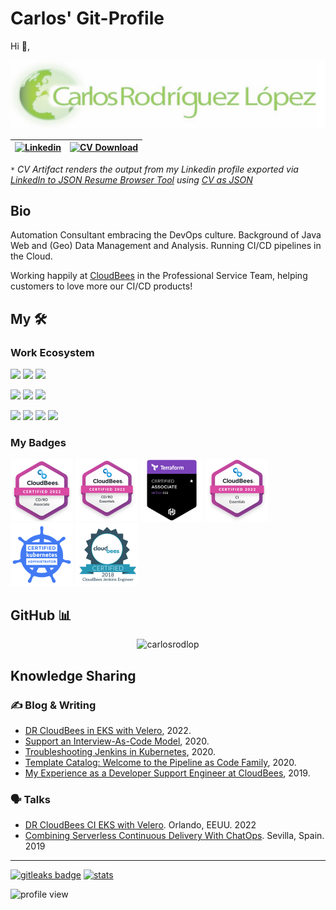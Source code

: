 <!-- https://rahuldkjain.github.io/gh-profile-readme-generator/ -->

# Carlos' Git-Profile

Hi 👋,

![Carlos Logo](img/logos/carlosrodlop.png)

| [![Linkedin](https://img.shields.io/badge/linkedin-%230077B5.svg?style=for-the-badge&logo=linkedin&logoColor=white)](https://www.linkedin.com/in/carlosrodlop/)| [![CV Download](https://github.com/carlosrodlop/carlosrodlop/actions/workflows/cv-to-html.yaml/badge.svg)](https://github.com/carlosrodlop/carlosrodlop/actions/workflows/cv-to-html.yaml)|
|---|---|

`*` _CV Artifact renders the output from my Linkedin profile exported via [LinkedIn to JSON Resume Browser Tool](https://github.com/joshuatz/linkedin-to-jsonresume) using [CV as JSON](https://jsonresume.org/)_

## Bio

Automation Consultant embracing the DevOps culture. Background of Java Web and (Geo) Data Management and Analysis. Running CI/CD pipelines in the Cloud.

Working happily at [CloudBees](https://www.cloudbees.com/) in the Professional Service Team, helping customers to love more our CI/CD products!


## My 🛠

### Work Ecosystem

![](https://img.shields.io/badge/OS-Linux-informational?style=flat&logo=linux&logoColor=white&color=A0C65C) ![](https://img.shields.io/badge/Shell-Bash-informational?style=flat&logo=gnu-bash&logoColor=white&color=A0C65C) ![](https://img.shields.io/badge/Cloud-AWS-informational?style=flat&logo=amazon-aws&logoColor=white&color=A0C65C)

[![](https://img.shields.io/badge/Editor-Visual_Studio-informational?style=flat&logo=visualstudiocode&logoColor=white&color=A0C65C)](https://gist.github.com/carlosrodlop/c0b8a65820590e6b5cc13a87f96aee75) ![](https://img.shields.io/badge/Code-Java-informational?style=flat&logo=java&logoColor=white&color=A0C65C) ![](https://img.shields.io/badge/Code-Groovy-informational?style=flat&logo=Apache+Groovy&logoColor=white&color=A0C65C)

![](https://img.shields.io/badge/Tools-Jenkins-informational?style=flat&logo=jenkins&logoColor=white&color=A0C65C) [![](https://img.shields.io/badge/Tools-Docker-informational?style=flat&logo=docker&logoColor=white&color=A0C65C)](https://hub.docker.com/u/carlosrodlop) ![](https://img.shields.io/badge/Tools-Kubernetes-informational?style=flat&logo=kubernetes&logoColor=white&color=A0C65C) ![](https://img.shields.io/badge/Tools-Terraform-informational?style=flat&logo=terraform&logoColor=white&color=A0C65C)

### My Badges

<a href="https://certificates.cloudbees.com/4ed81b42-e8cf-4f94-8b7d-0c91b81ce0ca#gs.g5lwaa"><img src="img/badges/cd-ro-associate.png" alt="cd-ro-associate" width="100"></a>
<a href="https://certificates.cloudbees.com/9945c321-c644-4272-a5f9-f867c649498b#gs.fmhv2t"><img src="img/badges/cb-cd-essentials.png" alt="cb-cd-essentials" width="100"></a>
<a href="https://www.credly.com/badges/34eac3f4-61d4-43e6-b3c8-1694dcefbc49/linked_in?t=rcc75i"><img src="img/badges/terraform.png" alt="terraform" width="100"></a>
<a href="https://certificates.cloudbees.com/4f8608d3-0e74-4c04-9e5c-3fa2123af47e"><img src="img/badges/cb-ci-essentials.png" alt="cb ci essentials" width="100"></a>
<a href="https://ti-user-certificates.s3.amazonaws.com/e0df7fbf-a057-42af-8a1f-590912be5460/acb39642-b66f-47b3-85e9-ccb344b73cfc-carlos-antonio-rodriguez-lopez-certified-kubernetes-administrator-cka-certificate.pdf"><img src="img/badges/cka.png" alt="cka" width="100"></a>
<a href="https://certificates.cloudbees.com/949c399f-7beb-4872-82f1-fe8c53424ef8"><img src="img/badges/cb-enginner.png" alt="cb enginner" width="100"></a>

## GitHub 📊

<p style="text-align:center"> <img src="https://github-readme-streak-stats.herokuapp.com/?user=carlosrodlop&" alt="carlosrodlop" /> </p>

## Knowledge Sharing

### ✍ Blog & Writing

- [DR CloudBees in EKS with Velero](https://www.cloudbees.com/blog/), 2022.
- [Support an Interview-As-Code Model](https://stories.jenkins.io/user-story/to-run-technical-simulations-for-developer-engineer-interviews/), 2020.
- [Troubleshooting Jenkins in Kubernetes](https://www.cloudbees.com/blog/apm-tools-jenkins-performance), 2020.
- [Template Catalog: Welcome to the Pipeline as Code Family](https://www.cloudbees.com/blog/pipeline-as-code), 2020.
- [My Experience as a Developer Support Engineer at CloudBees](https://www.cloudbees.com/blog/my-experience-developer-support-engineer-cloudbees), 2019.

### 🗣 Talks

- [DR CloudBees CI EKS with Velero](https://events.devopsworld.com/widget/cloudbees/devopsworld22/conferenceSessionDetails?tab.day=20220928&search=1040). Orlando, EEUU. 2022
- [Combining Serverless Continuous Delivery With ChatOps](https://www.meetup.com/es-ES/SVQJUG/events/263195348/). Sevilla, Spain. 2019

<hr>

[![gitleaks badge](https://img.shields.io/badge/protected%20by-gitleaks-blue)](https://github.com/zricethezav/gitleaks) [![stats](https://img.shields.io/badge/SAST%20by-ShiftLeftSecurity-blue)](https://github.com/ShiftLeftSecurity/sast-scan)

![profile view](https://komarev.com/ghpvc/?username=carlosrodlop&label=Profile%20views&color=0e75b6&style=flat")
